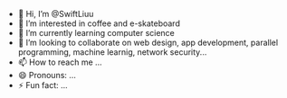 - 👋 Hi, I’m @SwiftLiuu
- 👀 I’m interested in coffee and e-skateboard
- 🌱 I’m currently learning computer science
- 💞️ I’m looking to collaborate on web design, app development, parallel programming, machine learnig, network security...
- 📫 How to reach me ...
- 😄 Pronouns: ...
- ⚡ Fun fact: ...

<!---
SwiftLiuu/SwiftLiuu is a ✨ special ✨ repository because its `README.md` (this file) appears on your GitHub profile.
You can click the Preview link to take a look at your changes.
--->
